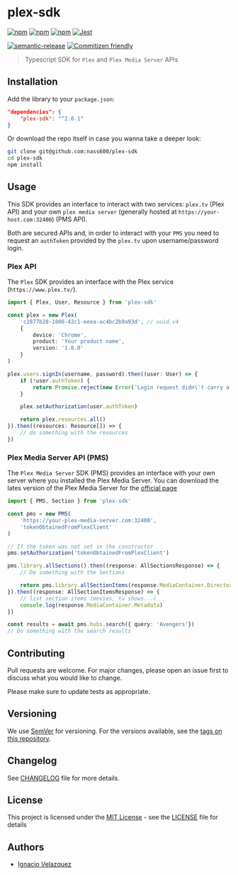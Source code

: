 # plex-sdk

[![npm](https://img.shields.io/npm/v/plex-sdk?color=red\&logo=npm\&style=for-the-badge)](https://www.npmjs.com/package/plex-sdk)
[![npm](https://img.shields.io/npm/dm/plex-sdk?color=blue\&logo=npm\&style=for-the-badge)](https://www.npmjs.com/package/plex-sdk)
[![npm](https://img.shields.io/bundlephobia/min/plex-sdk?label=min%20size\&logo=npm\&style=for-the-badge)](\(https://www.npmjs.com/package/plex-sdk\))
[![Jest](https://img.shields.io/github/actions/workflow/status/nass600/plex-sdk/test.yml?label=tests\&logo=jest\&style=for-the-badge)](https://github.com/nass600/plex-sdk/actions/workflows/test.yml)

[![semantic-release](https://img.shields.io/badge/%20%20%F0%9F%93%A6%F0%9F%9A%80-semantic--release-e10079.svg?style=for-the-badge)](https://github.com/semantic-release/semantic-relesase)
[![Commitizen friendly](https://img.shields.io/badge/commitizen-friendly-brightgreen.svg?style=for-the-badge\&logo=github)](http://commitizen.github.io/cz-cli/)

> Typescript SDK for `Plex` and `Plex Media Server` APIs

## Installation

Add the library to your `package.json`:

```json
"dependencies": {
    "plex-sdk": "^2.0.1"
}
```

Or download the repo itself in case you wanna take a deeper look:

```bash
git clone git@github.com:nass600/plex-sdk
cd plex-sdk
npm install
```

## Usage

This SDK provides an interface to interact with two services: `plex.tv` (Plex API) and your own `plex media server`
(generally hosted at `https://your-host.com:32400`) (PMS API).

Both are secured APIs and, in order to interact with your `PMS` you need to request an `authToken` provided by the
`plex.tv` upon username/password login.

### Plex API

The `Plex` SDK provides an interface with the Plex service (`https://www.plex.tv/`).

```typescript
import { Plex, User, Resource } from 'plex-sdk'

const plex = new Plex(
    'c2877b28-1806-42c1-eeea-ac4bc2b9a93d', // uuid.v4
    {
        device: 'Chrome',
        product: 'Your product name',
        version: '1.0.0'
    }
)

plex.users.signIn(username, password).then((user: User) => {
    if (!user.authToken) {
        return Promise.reject(new Error('Login request didn\'t carry a valid token'))
    }

    plex.setAuthorization(user.authToken)

    return plex.resources.all()
}).then((resources: Resource[]) => {
    // do something with the resources
})
```

### Plex Media Server API (PMS)

The `Plex Media Server` SDK (PMS) provides an interface with your own server where you installed the Plex Media Server.
You can download the lates version of the Plex Media Server for the [official page](https://www.plex.tv/media-server-downloads/)

```typescript
import { PMS, Section } from 'plex-sdk'

const pms = new PMS(
    'https://your-plex-media-server.com:32400',
    'tokenObtainedFromPlexClient'
)

// If the token was not set in the constructor
pms.setAuthorization('tokenObtainedFromPlexClient')

pms.library.allSections().then((response: AllSectionsResponse) => {
    // Do something with the Sections

    return pms.library.allSectionItems(response.MediaContainer.Directory[0].key)
}).then((response: AllSectionItemsResponse) => {
    // list section items (movies, tv shows...)
    console.log(response.MediaContainer.Metadata)
})

const results = await pms.hubs.search({ query: 'Avengers'})
// Do something with the search results
```

## Contributing

Pull requests are welcome. For major changes, please open an issue first to discuss what you would like to change.

Please make sure to update tests as appropriate.

## Versioning

We use [SemVer](http://semver.org/) for versioning. For the versions available, see the [tags on this repository](https://github.com/nass600/plex-sdk/tags).

## Changelog

See [CHANGELOG](CHANGELOG.md) file for more details.

## License

This project is licensed under the [MIT License](https://opensource.org/licenses/MIT) - see the [LICENSE](LICENSE.md) file for details

## Authors

*   [Ignacio Velazquez](https://ignaciovelazquez.es)
